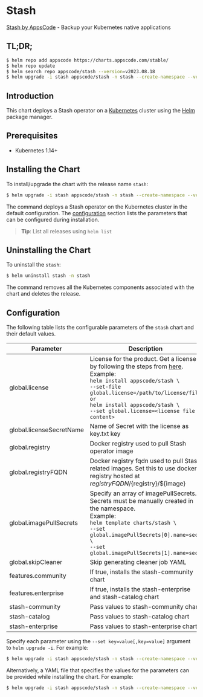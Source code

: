 # Stash

[Stash by AppsCode](https://github.com/stashed/stash) - Backup your Kubernetes native applications

## TL;DR;

```bash
$ helm repo add appscode https://charts.appscode.com/stable/
$ helm repo update
$ helm search repo appscode/stash --version=v2023.08.18
$ helm upgrade -i stash appscode/stash -n stash --create-namespace --version=v2023.08.18
```

## Introduction

This chart deploys a Stash operator on a [Kubernetes](http://kubernetes.io) cluster using the [Helm](https://helm.sh) package manager.

## Prerequisites

- Kubernetes 1.14+

## Installing the Chart

To install/upgrade the chart with the release name `stash`:

```bash
$ helm upgrade -i stash appscode/stash -n stash --create-namespace --version=v2023.08.18
```

The command deploys a Stash operator on the Kubernetes cluster in the default configuration. The [configuration](#configuration) section lists the parameters that can be configured during installation.

> **Tip**: List all releases using `helm list`

## Uninstalling the Chart

To uninstall the `stash`:

```bash
$ helm uninstall stash -n stash
```

The command removes all the Kubernetes components associated with the chart and deletes the release.

## Configuration

The following table lists the configurable parameters of the `stash` chart and their default values.

|        Parameter         |                                                                                                                                                                            Description                                                                                                                                                                             |      Default       |
|--------------------------|--------------------------------------------------------------------------------------------------------------------------------------------------------------------------------------------------------------------------------------------------------------------------------------------------------------------------------------------------------------------|--------------------|
| global.license           | License for the product. Get a license by following the steps from [here](https://stash.run/docs/latest/setup/install/enterprise#get-a-trial-license). <br> Example: <br> `helm install appscode/stash \` <br> `--set-file global.license=/path/to/license/file` <br> `or` <br> `helm install appscode/stash \` <br> `--set global.license=<license file content>` | <code>""</code>    |
| global.licenseSecretName | Name of Secret with the license as key.txt key                                                                                                                                                                                                                                                                                                                     | <code>""</code>    |
| global.registry          | Docker registry used to pull Stash operator image                                                                                                                                                                                                                                                                                                                  | <code>""</code>    |
| global.registryFQDN      | Docker registry fqdn used to pull Stash related images. Set this to use docker registry hosted at ${registryFQDN}/${registry}/${image}                                                                                                                                                                                                                             | <code>""</code>    |
| global.imagePullSecrets  | Specify an array of imagePullSecrets. Secrets must be manually created in the namespace. <br> Example: <br> `helm template charts/stash \` <br> `--set global.imagePullSecrets[0].name=sec0 \` <br> `--set global.imagePullSecrets[1].name=sec1`                                                                                                                   | <code>[]</code>    |
| global.skipCleaner       | Skip generating cleaner job YAML                                                                                                                                                                                                                                                                                                                                   | <code>false</code> |
| features.community       | If true, installs the stash-community chart                                                                                                                                                                                                                                                                                                                        | <code>false</code> |
| features.enterprise      | If true, installs the stash-enterprise and stash-catalog chart                                                                                                                                                                                                                                                                                                     | <code>false</code> |
| stash-community          | Pass values to stash-community chart                                                                                                                                                                                                                                                                                                                               | <code>{}</code>    |
| stash-catalog            | Pass values to stash-catalog chart                                                                                                                                                                                                                                                                                                                                 | <code>{}</code>    |
| stash-enterprise         | Pass values to stash-enterprise chart                                                                                                                                                                                                                                                                                                                              | <code>{}</code>    |


Specify each parameter using the `--set key=value[,key=value]` argument to `helm upgrade -i`. For example:

```bash
$ helm upgrade -i stash appscode/stash -n stash --create-namespace --version=v2023.08.18 --set global.registry=stashed
```

Alternatively, a YAML file that specifies the values for the parameters can be provided while
installing the chart. For example:

```bash
$ helm upgrade -i stash appscode/stash -n stash --create-namespace --version=v2023.08.18 --values values.yaml
```
